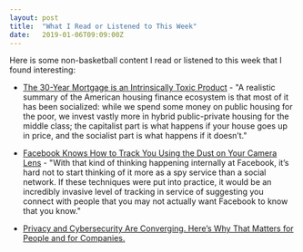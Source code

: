 ```yaml
---
layout: post
title:  "What I Read or Listened to This Week"
date:   2019-01-06T09:09:00Z
---
```

Here is some non-basketball content I read or listened to this week that I found interesting:


* [The 30-Year Mortgage is an Intrinsically Toxic Product](https://medium.com/@byrnehobart/the-30-year-mortgage-is-an-intrinsically-toxic-product-200c901746a) - "A realistic summary of the American housing finance ecosystem is that most of it has been socialized: while we spend some money on public housing for the poor, we invest vastly more in hybrid public-private housing for the middle class; the capitalist part is what happens if your house goes up in price, and the socialist part is what happens if it doesn’t."

* [Facebook Knows How to Track You Using the Dust on Your Camera Lens](https://gizmodo.com/facebook-knows-how-to-track-you-using-the-dust-on-your-1821030620) - "With that kind of thinking happening internally at Facebook, it’s hard not to start thinking of it more as a spy service than a social network. If these techniques were put into practice, it would be an incredibly invasive level of tracking in service of suggesting you connect with people that you may not actually want Facebook to know that you know."

* [Privacy and Cybersecurity Are Converging. Here’s Why That Matters for People and for Companies.](https://hbr.org/2019/01/privacy-and-cybersecurity-are-converging-heres-why-that-matters-for-people-and-for-companies)
